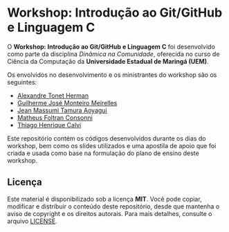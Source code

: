 # Workshop: Introdução ao Git/GitHub e Linguagem C

O **Workshop: Introdução ao Git/GitHub e Linguagem C** foi desenvolvido como parte da disciplina *Dinâmica na Comunidade*, oferecida no curso de Ciência da Computação da **Universidade Estadual de Maringá (UEM)**.

Os envolvidos no desenvolvimento e os ministrantes do workshop são os seguintes:
- [Alexandre Tonet Herman](link_github)
- [Guilherme José Monteiro Meirelles](link_github)
- [Jean Massumi Tamura Aoyagui](link_github)
- [Matheus Foltran Consonni](link_github)
- [Thiago Henrique Calvi](https://github.com/thiagocalvi)

Este repositório contém os códigos desenvolvidos durante os dias do workshop, bem como os slides utilizados e uma apostila de apoio que foi criada e usada como base na formulação do plano de ensino deste workshop.

## Licença

Este material é disponibilizado sob a licença **MIT**. Você pode copiar, modificar e distribuir o conteúdo deste repositório, desde que mantenha o aviso de copyright e os direitos autorais. Para mais detalhes, consulte o arquivo [LICENSE](LICENSE).
